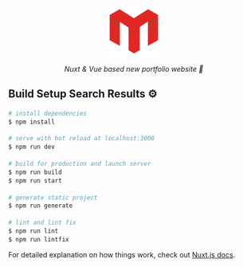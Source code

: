 <a href="https://muhaddis.info"><p align="center"><img width="100px" src="https://raw.githubusercontent.com/MuhaddiMu/Portfolio/master/static/Logo.png"></p></a>

<i><p align="center">Nuxt & Vue based new portfolio website 🚀</p></i>

## Build Setup Search Results ⚙️

```bash
# install dependencies
$ npm install

# serve with hot reload at localhost:3000
$ npm run dev

# build for production and launch server
$ npm run build
$ npm run start

# generate static project
$ npm run generate

# lint and lint fix
$ npm run lint
$ npm run lintfix
```

For detailed explanation on how things work, check out [Nuxt.js docs](https://nuxtjs.org).
 

